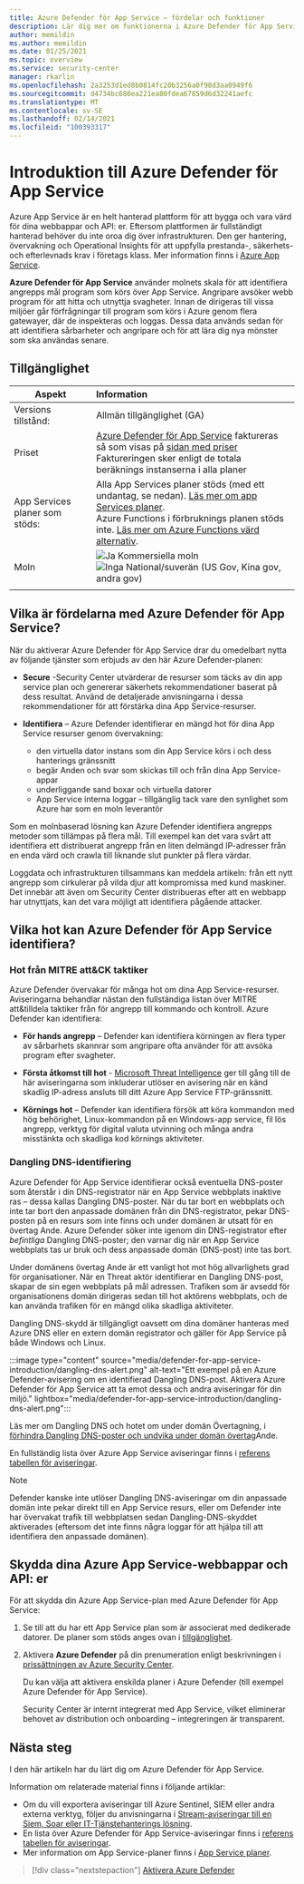 ```yaml
---
title: Azure Defender för App Service – fördelar och funktioner
description: Lär dig mer om funktionerna i Azure Defender för App Service och hur du aktiverar det i din prenumeration
author: memildin
ms.author: memildin
ms.date: 01/25/2021
ms.topic: overview
ms.service: security-center
manager: rkarlin
ms.openlocfilehash: 2a3253d1ed8b0814fc20b3256a0f98d3aa0949f6
ms.sourcegitcommit: d4734bc680ea221ea80fdea67859d6d32241aefc
ms.translationtype: MT
ms.contentlocale: sv-SE
ms.lasthandoff: 02/14/2021
ms.locfileid: "100393317"
---
```

# <a name="introduction-to-azure-defender-for-app-service"></a>Introduktion till Azure Defender för App Service

Azure App Service är en helt hanterad plattform för att bygga och vara värd för dina webbappar och API: er. Eftersom plattformen är fullständigt hanterad behöver du inte oroa dig över infrastrukturen. Den ger hantering, övervakning och Operational Insights för att uppfylla prestanda-, säkerhets-och efterlevnads krav i företags klass. Mer information finns i [Azure App Service](https://azure.microsoft.com/services/app-service/).

**Azure Defender för App Service** använder molnets skala för att identifiera angrepps mål program som körs över App Service. Angripare avsöker webb program för att hitta och utnyttja svagheter. Innan de dirigeras till vissa miljöer går förfrågningar till program som körs i Azure genom flera gatewayer, där de inspekteras och loggas. Dessa data används sedan för att identifiera sårbarheter och angripare och för att lära dig nya mönster som ska användas senare.


## <a name="availability"></a>Tillgänglighet

| Aspekt                       | Information                                                                                                                                                                                                                                                                                                                                                                                                                                                                                                                    |
|------------------------------|:---------------------------------------------------------------------------------------------------------------------------------------------------------------------------------------------------------------------------------------------------------------------------------------------------------------------------------------------------------------------------------------------------------------------------------------------------------------------------------------------------------------------------|
| Versions tillstånd:               | Allmän tillgänglighet (GA)                                                                                                                                                                                                                                                                                                                                                                                                                                                                                                  |
| Priset                     | [Azure Defender för App Service](azure-defender.md) faktureras så som visas på [sidan med priser](security-center-pricing.md)<br>Faktureringen sker enligt de totala beräknings instanserna i alla planer|
| App Services planer som stöds: | Alla App Services planer stöds (med ett undantag, se nedan). [Läs mer om app Services planer](https://azure.microsoft.com/pricing/details/app-service/plans/).<br>Azure Functions i förbruknings planen stöds inte. [Läs mer om Azure Functions värd alternativ](../azure-functions/functions-scale.md).                                                                                                                                                                                                                                                                   |
| Moln                      | ![Ja](./media/icons/yes-icon.png) Kommersiella moln<br>![Inga](./media/icons/no-icon.png) National/suverän (US Gov, Kina gov, andra gov)                                                                                                                                                                                                                                                                                                                                                                                 |
|                              |                                                                                                                                                                                                                                                                                                                                                                                                                                                                                                                            |

## <a name="what-are-the-benefits-of-azure-defender-for-app-service"></a>Vilka är fördelarna med Azure Defender för App Service?

När du aktiverar Azure Defender för App Service drar du omedelbart nytta av följande tjänster som erbjuds av den här Azure Defender-planen:

- **Secure** -Security Center utvärderar de resurser som täcks av din app service plan och genererar säkerhets rekommendationer baserat på dess resultat. Använd de detaljerade anvisningarna i dessa rekommendationer för att förstärka dina App Service-resurser.

- **Identifiera** – Azure Defender identifierar en mängd hot för dina App Service resurser genom övervakning:
    - den virtuella dator instans som din App Service körs i och dess hanterings gränssnitt
    - begär Anden och svar som skickas till och från dina App Service-appar
    - underliggande sand boxar och virtuella datorer
    - App Service interna loggar – tillgänglig tack vare den synlighet som Azure har som en moln leverantör

Som en molnbaserad lösning kan Azure Defender identifiera angrepps metoder som tillämpas på flera mål. Till exempel kan det vara svårt att identifiera ett distribuerat angrepp från en liten delmängd IP-adresser från en enda värd och crawla till liknande slut punkter på flera värdar.

Loggdata och infrastrukturen tillsammans kan meddela artikeln: från ett nytt angrepp som cirkulerar på vilda djur att kompromissa med kund maskiner. Det innebär att även om Security Center distribueras efter att en webbapp har utnyttjats, kan det vara möjligt att identifiera pågående attacker.


## <a name="what-threats-can-azure-defender-for-app-service-detect"></a>Vilka hot kan Azure Defender för App Service identifiera?

### <a name="threats-by-mitre-attck-tactics"></a>Hot från MITRE att&CK taktiker

Azure Defender övervakar för många hot om dina App Service-resurser. Aviseringarna behandlar nästan den fullständiga listan över MITRE att&tilldela taktiker från för angrepp till kommando och kontroll. Azure Defender kan identifiera:

- **För hands angrepp** – Defender kan identifiera körningen av flera typer av sårbarhets skannrar som angripare ofta använder för att avsöka program efter svagheter.

- **Första åtkomst till hot**  -  [Microsoft Threat Intelligence](https://go.microsoft.com/fwlink/?linkid=2128684) ger till gång till de här aviseringarna som inkluderar utlöser en avisering när en känd skadlig IP-adress ansluts till ditt Azure App Service FTP-gränssnitt.

- **Körnings hot** – Defender kan identifiera försök att köra kommandon med hög behörighet, Linux-kommandon på en Windows-app service, fil lös angrepp, verktyg för digital valuta utvinning och många andra misstänkta och skadliga kod körnings aktiviteter.

### <a name="dangling-dns-detection"></a>Dangling DNS-identifiering

Azure Defender för App Service identifierar också eventuella DNS-poster som återstår i din DNS-registrator när en App Service webbplats inaktive ras – dessa kallas Dangling DNS-poster. När du tar bort en webbplats och inte tar bort den anpassade domänen från din DNS-registrator, pekar DNS-posten på en resurs som inte finns och under domänen är utsatt för en övertag Ande. Azure Defender söker inte igenom din DNS-registrator efter *befintliga* Dangling DNS-poster; den varnar dig när en App Service webbplats tas ur bruk och dess anpassade domän (DNS-post) inte tas bort.

Under domänens övertag Ande är ett vanligt hot mot hög allvarlighets grad för organisationer. När en Threat aktör identifierar en Dangling DNS-post, skapar de sin egen webbplats på mål adressen. Trafiken som är avsedd för organisationens domän dirigeras sedan till hot aktörens webbplats, och de kan använda trafiken för en mängd olika skadliga aktiviteter.

Dangling DNS-skydd är tillgängligt oavsett om dina domäner hanteras med Azure DNS eller en extern domän registrator och gäller för App Service på både Windows och Linux.

:::image type="content" source="media/defender-for-app-service-introduction/dangling-dns-alert.png" alt-text="Ett exempel på en Azure Defender-avisering om en identifierad Dangling DNS-post. Aktivera Azure Defender för App Service att ta emot dessa och andra aviseringar för din miljö." lightbox="media/defender-for-app-service-introduction/dangling-dns-alert.png":::

Läs mer om Dangling DNS och hotet om under domän Övertagning, i [förhindra Dangling DNS-poster och undvika under domän övertag](../security/fundamentals/subdomain-takeover.md)Ande.

En fullständig lista över Azure App Service aviseringar finns i [referens tabellen för aviseringar](alerts-reference.md#alerts-azureappserv).

> [!NOTE]
> Defender kanske inte utlöser Dangling DNS-aviseringar om din anpassade domän inte pekar direkt till en App Service resurs, eller om Defender inte har övervakat trafik till webbplatsen sedan Dangling-DNS-skyddet aktiverades (eftersom det inte finns några loggar för att hjälpa till att identifiera den anpassade domänen).

## <a name="how-to-protect-your-azure-app-service-web-apps-and-apis"></a>Skydda dina Azure App Service-webbappar och API: er

För att skydda din Azure App Service-plan med Azure Defender för App Service:

1. Se till att du har ett App Service plan som är associerat med dedikerade datorer. De planer som stöds anges ovan i [tillgänglighet](#availability).

2. Aktivera **Azure Defender** på din prenumeration enligt beskrivningen i [prissättningen av Azure Security Center](security-center-pricing.md).

    Du kan välja att aktivera enskilda planer i Azure Defender (till exempel Azure Defender för App Service).

    Security Center är internt integrerat med App Service, vilket eliminerar behovet av distribution och onboarding – integreringen är transparent.


## <a name="next-steps"></a>Nästa steg

I den här artikeln har du lärt dig om Azure Defender för App Service. 

Information om relaterade material finns i följande artiklar: 

- Om du vill exportera aviseringar till Azure Sentinel, SIEM eller andra externa verktyg, följer du anvisningarna i [Stream-aviseringar till en Siem, Soar eller IT-Tjänstehanterings lösning](export-to-siem.md).
- En lista över Azure Defender för App Service-aviseringar finns i [referens tabellen för aviseringar](alerts-reference.md#alerts-azureappserv).
- Mer information om App Service-planer finns i [App Service planer](https://azure.microsoft.com/pricing/details/app-service/plans/).
> [!div class="nextstepaction"]
> [Aktivera Azure Defender](security-center-pricing.md#enable-azure-defender)